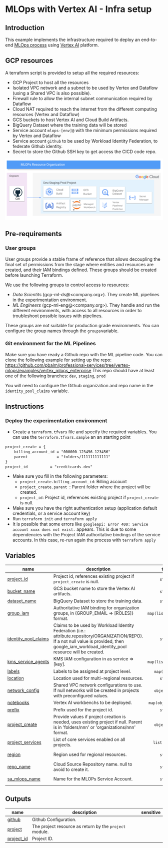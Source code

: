 # MLOps with Vertex AI - Infra setup

## Introduction
This example implements the infrastructure required to deploy an end-to-end [MLOps process](https://services.google.com/fh/files/misc/practitioners_guide_to_mlops_whitepaper.pdf) using [Vertex AI](https://cloud.google.com/vertex-ai) platform.


##  GCP resources
A terraform script is provided to setup all the required resources:

- GCP Project  to host all the resources
- Isolated VPC network and a subnet to be used by Vertex and Dataflow (using a Shared VPC is also possible). 
- Firewall rule to allow the internal subnet communication required by Dataflow
- Cloud NAT required to reach the internet from the different computing resources (Vertex and Dataflow)
- GCS buckets to host Vertex AI and Cloud Build Artifacts.
- BigQuery Dataset where the training data will be stored
- Service account `mlops-[env]@` with the minimum permissions required by Vertex and Dataflow
- Service account `github` to be used by Workload Identity Federation, to federate Github identity.
- Secret to store the Github SSH key to get access the CICD code repo.

![MLOps project description](./images/mlops_projects.png "MLOps project description")

## Pre-requirements

### User groups

User groups provide a stable frame of reference that allows decoupling the final set of permissions from the stage where entities and resources are created, and their IAM bindings defined. These groups should be created before launching Terraform.

We use the following groups to control access to resources:

- *Data Scientits* (gcp-ml-ds@<company.org>). They create ML pipelines in the experimentation environment.
- *ML Engineers* (gcp-ml-eng@<company.org>). They handle and run the different environments, with access to all resources in order to troubleshoot possible issues with pipelines. 

These groups are not suitable for production grade environments. You can configure the group names through the `groups`variable. 

### Git environment for the ML Pipelines

Make sure you have ready a Github repo with the ML pipeline code. 
You can clone the following example for setting up the repo: https://github.com/pbalm/professional-services/tree/vertex-mlops/examples/vertex_mlops_enterprise
This repo should have at least one of the following branches: `dev`, `staging`, `prod`

You will need to configure the Github organization and repo name in the `identity_pool_claims` variable.

##  Instructions
###  Deploy the experimentation environment

- Create a `terraform.tfvars` file and specify the required variables. You can use the `terraform.tfvars.sample` an an starting point

```tfm
project_create = {
    billing_account_id = "000000-123456-123456"
    parent             = "folders/111111111111"
}
project_id          = "creditcards-dev"
```
- Make sure you fill in the following parameters:
  - `project_create.billing_account_id`: Billing account
  - `project_create.parent `: Parent folder where the project will be created.
  - `project_id`:  Project id, references existing project if `project_create` is null.
- Make sure you have the right authentication setup (application default credentials, or a service account key)
- Run `terraform init` and `terraform apply`
- It is possible that some errors like `googleapi: Error 400: Service account xxxx does not exist.` appears. This is due to some dependencies with the Project IAM authoritative bindings of the service accounts. In this case, re-run again the process with `terraform apply`
<!-- BEGIN TFDOC -->

## Variables

| name | description | type | required | default |
|---|---|:---:|:---:|:---:|
| [project_id](variables.tf#L99) | Project id, references existing project if `project_create` is null. | <code>string</code> | ✓ |  |
| [bucket_name](variables.tf#L18) | GCS bucket name to store the Vertex AI artifacts. | <code>string</code> |  | <code>null</code> |
| [dataset_name](variables.tf#L24) | BigQuery Dataset to store the training data. | <code>string</code> |  | <code>null</code> |
| [group_iam](variables.tf#L31) | Authoritative IAM binding for organization groups, in {GROUP_EMAIL => [ROLES]} format. | <code>map&#40;list&#40;string&#41;&#41;</code> |  | <code>&#123;&#125;</code> |
| [identity_pool_claims](variables.tf#L38) | Claims to be used by Workload Identity Federation (i.e.: attribute.repository/ORGANIZATION/REPO). If a not null value is provided, then google_iam_workload_identity_pool resource will be created. | <code>string</code> |  | <code>null</code> |
| [kms_service_agents](variables.tf#L44) | KMS IAM configuration in as service => [key]. | <code>map&#40;list&#40;string&#41;&#41;</code> |  | <code>&#123;&#125;</code> |
| [labels](variables.tf#L50) | Labels to be assigned at project level. | <code>map&#40;string&#41;</code> |  | <code>&#123;&#125;</code> |
| [location](variables.tf#L56) | Location used for multi-regional resources. | <code>string</code> |  | <code>&#34;eu&#34;</code> |
| [network_config](variables.tf#L62) | Shared VPC network configurations to use. If null networks will be created in projects with preconfigured values. | <code title="object&#40;&#123;&#10;  host_project      &#61; string&#10;  network_self_link &#61; string&#10;  subnet_self_link  &#61; string&#10;&#125;&#41;">object&#40;&#123;&#8230;&#125;&#41;</code> |  | <code>null</code> |
| [notebooks](variables.tf#L72) | Vertex AI workbenchs to be deployed. | <code title="map&#40;object&#40;&#123;&#10;  owner            &#61; string&#10;  region           &#61; string&#10;  subnet           &#61; string&#10;  internal_ip_only &#61; optional&#40;bool, false&#41;&#10;  idle_shutdown    &#61; optional&#40;bool&#41;&#10;&#125;&#41;&#41;">map&#40;object&#40;&#123;&#8230;&#125;&#41;&#41;</code> |  | <code>null</code> |
| [prefix](variables.tf#L84) | Prefix used for the project id. | <code>string</code> |  | <code>null</code> |
| [project_create](variables.tf#L90) | Provide values if project creation is needed, uses existing project if null. Parent is in 'folders/nnn' or 'organizations/nnn' format. | <code title="object&#40;&#123;&#10;  billing_account_id &#61; string&#10;  parent             &#61; string&#10;&#125;&#41;">object&#40;&#123;&#8230;&#125;&#41;</code> |  | <code>null</code> |
| [project_services](variables.tf#L104) | List of core services enabled on all projects. | <code>list&#40;string&#41;</code> |  | <code title="&#91;&#10;  &#34;aiplatform.googleapis.com&#34;,&#10;  &#34;artifactregistry.googleapis.com&#34;,&#10;  &#34;bigquery.googleapis.com&#34;,&#10;  &#34;cloudbuild.googleapis.com&#34;,&#10;  &#34;compute.googleapis.com&#34;,&#10;  &#34;datacatalog.googleapis.com&#34;,&#10;  &#34;dataflow.googleapis.com&#34;,&#10;  &#34;iam.googleapis.com&#34;,&#10;  &#34;monitoring.googleapis.com&#34;,&#10;  &#34;notebooks.googleapis.com&#34;,&#10;  &#34;secretmanager.googleapis.com&#34;,&#10;  &#34;servicenetworking.googleapis.com&#34;,&#10;  &#34;serviceusage.googleapis.com&#34;&#10;&#93;">&#91;&#8230;&#93;</code> |
| [region](variables.tf#L124) | Region used for regional resources. | <code>string</code> |  | <code>&#34;europe-west4&#34;</code> |
| [repo_name](variables.tf#L130) | Cloud Source Repository name. null to avoid to create it. | <code>string</code> |  | <code>null</code> |
| [sa_mlops_name](variables.tf#L136) | Name for the MLOPs Service Account. | <code>string</code> |  | <code>&#34;sa-mlops&#34;</code> |

## Outputs

| name | description | sensitive |
|---|---|:---:|
| [github](outputs.tf#L31) | Github Configuration. |  |
| [project](outputs.tf#L37) | The project resource as return by the `project` module. |  |
| [project_id](outputs.tf#L42) | Project ID. |  |

<!-- END TFDOC -->
